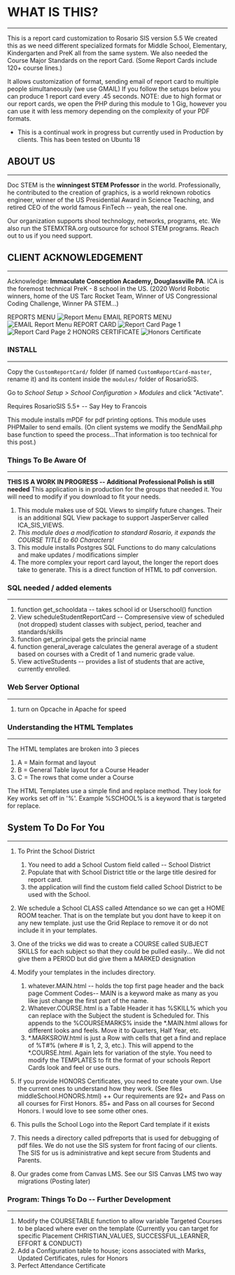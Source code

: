 # WHAT IS THIS?
------
This is a report card customization to Rosario SIS version 5.5
We created this as we need different specialized formats for Middle School, Elementary, Kindergarten and PreK all from the same system. We also needed the Course Major Standards on the
report Card. (Some Report Cards include 120+ course lines.)

It allows customization of format, sending email of report card to multiple people simultaneously (we use GMAIL)
If you follow the setups below you can produce 1 report card every .45 seconds.
NOTE: due to high format or our report cards, we open the PHP during this module to 1 Gig, however you can use it with less memory depending on the complexity of your PDF formats.

* This is a continual work in progress but currently used in Production by clients. This has been tested on Ubuntu 18

## ABOUT US
------
Doc STEM is the **winningest STEM Professor** in the world. Professionally, he contributed to the creation of graphics, is a world reknown robotics engineer, winner of the US Presidential Award in Science Teaching, and retired CEO of the world famous FinTech -- yeah, the real one.

Our organization supports shool technology, networks, programs, etc. We also run the STEMXTRA.org outsource for school STEM programs. Reach out to us if you need support.

## CLIENT ACKNOWLEDGEMENT
------
Acknowledge: **Immaculate Conception Academy, Douglassville PA**. ICA is the foremost technical PreK - 8 school in the US. (2020 World Robotic winners, home of the US Tarc Rocket Team, Winner of US Congressional Coding Challenge, Winner PA STEM...)

REPORTS MENU
![Report Menu](reportsMenu.PNG)
EMAIL REPORTS MENU
![EMAIL Report Menu](emailMenu.PNG)
REPORT CARD
![Report Card Page 1](page1Report.PNG)
![Report Card Page 2](reportpage2.PNG)
HONORS CERTIFICATE
![Honors Certificate](Certificate.PNG)

### INSTALL
-------
Copy the `CustomReportCard/` folder (if named `CustomReportCard-master`, rename it) and its content inside the `modules/` folder of RosarioSIS.

Go to _School Setup > School Configuration > Modules_ and click "Activate".

Requires RosarioSIS 5.5+  -- Say Hey to Francois

This module installs mPDF for pdf printing options.
This module uses PHPMailer to send emails.
(On client systems we modify the SendMail.php base function to speed the process...That information is too technical for this post.)


### Things To Be Aware Of
------
**THIS IS A WORK IN PROGRESS  -- Additional Professional Polish is still needed**
This application is in production for the groups that needed it. You will need to modify if you download to fit your needs.

1. This module makes use of SQL Views to simplify future changes. Their is an additional SQL View package to support JasperServer called ICA_SIS_VIEWS.
2. *This module does a modification to standard Rosario, it expands the COURSE TITLE to 60 Characters!*
3. This module installs Postgres SQL Functions to do many calculations and make updates / modifications simpler
4. The more complex your report card layout, the longer the report does take to generate. This is a direct function of HTML to pdf conversion.

### SQL needed / added elements
------
1. function get_schooldata -- takes school id or Userschool() function
2. View scheduleStudentReportCard -- Compresensive view of scheduled (not dropped) student classes with subject, period, teacher and standards/skills
3. function get_principal gets the princial name
4. function general_average calculates the general average of a student based on courses with a Credit of 1 and numeric grade value.
5. View activeStudents -- provides a list of students that are active, currently enrolled.


### Web Server Optional
-------
1. turn on Opcache in Apache for speed


### Understanding the HTML Templates
-----
The HTML templates are broken into 3 pieces
1. A = Main format and layout
2. B = General Table layout for a Course Header
3. C = The rows that come under a Course

The HTML Templates use a simple find and replace method. They look for Key works set off in '%'. Example %SCHOOL% is a keyword that is targeted for replace.


## System To Do For You
-----
1. To Print the School District
    1. You need to add a School Custom field called -- School District
	2. Populate that with School District title or the large title desired for report card.
	3. the application will find the custom field called School District to be used with the School.

2. We schedule a School CLASS called Attendance so we can get a HOME ROOM teacher. 
That is on the template but you dont have to keep it on any new template. just use the Grid Replace to remove it or do not include it in your templates.

3. One of the tricks we did was to create a COURSE called SUBJECT SKILLS for each subject so that they could be pulled easily... We did not give them a PERIOD but did give them a MARKED designation 

4. Modify your templates in the includes directory. 
	1. whatever.MAIN.html -- holds the top first page header and the back page Comment Codes-- MAIN is a keyword make as many as you like just change the first part of the name.
	2. Whatever.COURSE.html is a Table Header it has %SKILL% which you can replace with the Subject the student is Scheduled for. This appends to the %COURSEMARKS% inside the *.MAIN.html allows for different looks and feels. Move it to Quarters, Half Year, etc.
	3. *.MARKSROW.html is just a Row with cells that get a find and replace of %T#% (where # is 1, 2, 3, etc.). This will append to the *.COURSE.html. Again lets for variation of the style.
You need to modify the TEMPLATES to fit the format of your schools Report Cards look and feel or use ours.


5. If you provide HONORS Certificates, you need to create your own. Use the current ones to understand how they work. (See files middleSchool.HONORS.html)
++ Our requirements are 92+ and Pass on all courses for First Honors. 85+ and Pass on all courses for Second Honors.
I would love to see some other ones.

6. This pulls the School Logo into the Report Card template if it exists

7. This needs a directory called pdfreports that is used for debugging of pdf files. We do not use the SIS system for front facing of our clients. The SIS for us is administrative and kept secure from Students and Parents.

8. Our grades come from Canvas LMS. See our SIS Canvas LMS two way migrations (Posting later)

### Program: Things To Do -- Further Development
------
1. Modify the COURSETABLE function to allow variable Targeted Courses to be placed where ever on the template (Currently you can target for specific Placement CHRISTIAN_VALUES, SUCCESSFUL_LEARNER, EFFORT & CONDUCT)
2. Add a Configuration table to house; icons associated with Marks, Updated Certificates, rules for Honors
3. Perfect Attendance Certificate


